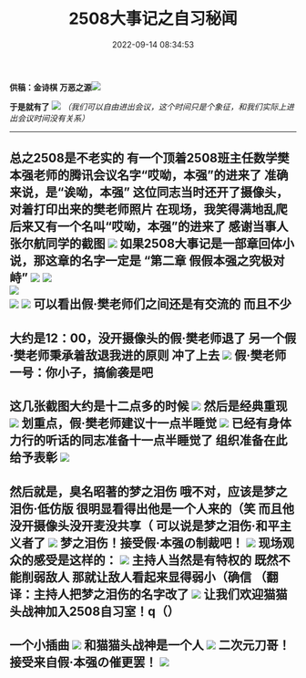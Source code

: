 ﻿---
title: 2508大事记之自习秘闻
date: 2022-09-14 08:34:53
tags: 中秋放假不停卷
---

**供稿：金诗棋**
**万恶之源**![](https://pic.imgdb.cn/item/6380034b16f2c2beb1f15c1a.png)



**于是就有了**
![](https://pic.imgdb.cn/item/6380054016f2c2beb1f2c766.png)
*（我们可以自由进出会议，这个时间只是个象征，和我们实际上进出会议时间没有关系）*

<!-- more -->

---
**总之2508是不老实的**
**有一个顶着2508班主任数学樊本强老师的腾讯会议名字“哎呦，本强”的进来了**
**准确来说，是“诶呦，本强”**
**这位同志当时还开了摄像头，对着打印出来的樊老师照片**
**在现场，我笑得满地乱爬**
**后来又有一个名叫“哎呦，本强”的进来了**
**感谢当事人张尔航同学的截图**
![](https://pic.imgdb.cn/item/638005cb16f2c2beb1f42b07.jpg)
**如果2508大事记是一部章回体小说，那这章的名字一定是**
**“第二章 假假本强之究极对峙”**
![](https://pic.imgdb.cn/item/6380063016f2c2beb1f4b83d.png)
![](https://pic.imgdb.cn/item/6380064416f2c2beb1f4c89c.png)  
![](https://pic.imgdb.cn/item/6380065b16f2c2beb1f4fed9.png)   
![](https://pic.imgdb.cn/item/6380067116f2c2beb1f5245e.png) 
![](https://pic.imgdb.cn/item/6380068616f2c2beb1f52fe7.png) 
**可以看出假·樊老师们之间还是有交流的**
**而且不少**
---
**大约是12：00，没开摄像头的假·樊老师退了**
**另一个假·樊老师秉承着敌退我进的原则**
**冲了上去**
![](https://pic.imgdb.cn/item/6380093716f2c2beb1f8a816.png)
**假·樊老师一号：你小子，搞偷袭是吧**
---
**这几张截图大约是十二点多的时候**
![](https://pic.imgdb.cn/item/6380099216f2c2beb1f8e1c8.png)
**然后是经典重现**
![](https://pic.imgdb.cn/item/638009d716f2c2beb1f90b5a.png)
**划重点，假·樊老师建议十一点半睡觉**
![](https://pic.imgdb.cn/item/638009f416f2c2beb1f91e2e.png)
**已经有身体力行的听话的同志准备十一点半睡觉了**
**组织准备在此给予表彰**
![](https://pic.imgdb.cn/item/63800a1916f2c2beb1f940b1.png)
---
**然后就是，臭名昭著的梦之泪伤**
**哦不对，应该是梦之泪伤·低仿版**
**很明显看得出他是一个人来的（笑**
**而且他没开摄像头没开麦没共享（**
**可以说是梦之泪伤·和平主义者了**
![](https://pic.imgdb.cn/item/63800a3516f2c2beb1f95954.png)
**梦之泪伤！接受假·本强の制裁吧！**
![](https://pic.imgdb.cn/item/63800a4816f2c2beb1f96a6b.png)
**现场观众的感受是这样的：**
![](https://pic.imgdb.cn/item/63800a5d16f2c2beb1f97dbf.png)
**主持人当然是有特权的**
**既然不能削弱敌人**
**那就让敌人看起来显得弱小（确信**
**（翻译：主持人把梦之泪伤的名字改了**
![](https://pic.imgdb.cn/item/63800a7216f2c2beb1f9a7e9.png)
**让我们欢迎猫猫头战神加入2508自习室！q（）**
---
**一个小插曲**
![](https://pic.imgdb.cn/item/63800a9e16f2c2beb1f9dd38.png)
**和猫猫头战神是一个人**
![](https://pic.imgdb.cn/item/63800ae016f2c2beb1fa08d0.png)
**二次元刀哥！接受来自假·本强の催更罢！**
![](https://pic.imgdb.cn/item/63800b0316f2c2beb1fa1dee.png)
---
